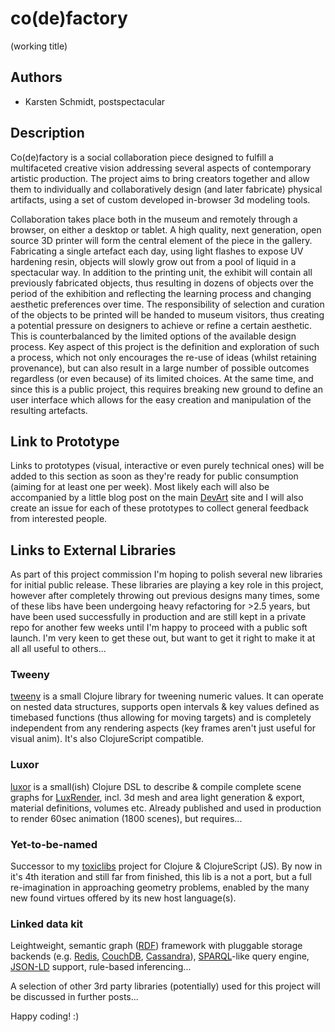 # co(de)factory
(working title)

## Authors
- Karsten Schmidt, postspectacular

## Description

Co(de)factory is a social collaboration piece designed to fulfill a multifaceted creative vision addressing several aspects of contemporary artistic production. The project aims to bring creators together and allow them to individually and collaboratively design (and later fabricate) physical artifacts, using a set of custom developed in-browser 3d modeling tools.

Collaboration takes place both in the museum and remotely through a browser, on either a desktop or tablet. A high quality, next generation, open source 3D printer will form the central element of the piece in the gallery. Fabricating a single artefact each day, using light flashes to expose UV hardening resin, objects will slowly grow out from a pool of liquid in a spectacular way. In addition to the printing unit, the exhibit will contain all previously fabricated objects, thus resulting in dozens of objects over the period of the exhibition and reflecting the learning process and changing aesthetic preferences over time. The responsibility of selection and curation of the objects to be printed will be handed to museum visitors, thus creating a potential pressure on designers to achieve or refine a certain aesthetic. This is counterbalanced by the limited options of the available design process. Key aspect of this project is the definition and exploration of such a process, which not only encourages the re-use of ideas (whilst retaining provenance), but can also result in a large number of possible outcomes regardless (or even because) of its limited choices. At the same time, and since this is a public project, this requires breaking new ground to define an user interface which allows for the easy creation and manipulation of the resulting artefacts.

## Link to Prototype

Links to prototypes (visual, interactive or even purely technical ones) will be added to this section as soon as they're ready for public consumption (aiming for at least one per week). Most likely each will also be accompanied by a little blog post on the main [DevArt](http://devart.withgoogle.com) site and I will also create an issue for each of these prototypes to collect general feedback from interested people.

## Links to External Libraries

As part of this project commission I'm hoping to polish several new libraries for initial public release. These libraries are playing a key role in this project, however after completely throwing out previous designs many times, some of these libs have been undergoing heavy refactoring for >2.5 years, but have been used successfully in production and are still kept in a private repo for another few weeks until I'm happy to proceed with a public soft launch. I'm very keen to get these out, but want to get it right to make it at all all useful to others...

### Tweeny

[tweeny](http://code.thi.ng/tweeny) is a small Clojure library for tweening numeric values. It can operate on nested data structures, supports open intervals & key values defined as timebased functions (thus allowing for moving targets) and is completely independent from any rendering aspects (key frames aren't just useful for visual anim). It's also ClojureScript compatible.

### Luxor

[luxor](http://code.thi.ng/luxor) is a small(ish) Clojure DSL to describe & compile complete scene graphs for [LuxRender](http://luxrender.net), incl. 3d mesh and area light generation & export, material definitions, volumes etc. Already published and used in production to render 60sec animation (1800 scenes), but requires...

### Yet-to-be-named

Successor to my [toxiclibs](http://toxiclibs.org) project for Clojure & ClojureScript (JS). By now in it's 4th iteration and still far from finished, this lib is a not a port, but a full re-imagination in approaching geometry problems, enabled by the many new found virtues offered by its new host language(s).

### Linked data kit

Leightweight, semantic graph ([RDF](https://en.wikipedia.org/wiki/Resource_Description_Framework)) framework with pluggable storage backends (e.g. [Redis](http://redis.io/), [CouchDB](http://couchdb.apache.org), [Cassandra](http://cassandra.apache.org)), [SPARQL](https://en.wikipedia.org/wiki/SPARQL)-like query engine, [JSON-LD](http://json-ld.org/) support, rule-based inferencing...

A selection of other 3rd party libraries (potentially) used for this project will be discussed in further posts...

Happy coding! :)
